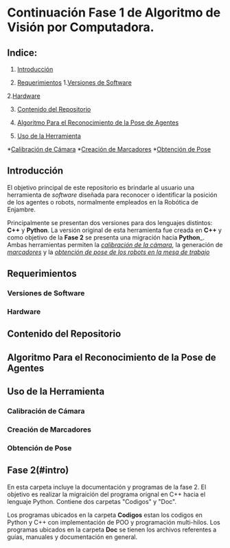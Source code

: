 # Continuación Fase 1 de Algoritmo de Visión por Computadora.

## Indice:
1. [Introducción](#Introducción)

2. [Requerimientos](#Requerimientos)
  1.[Versiones de Software](#versiones-soft)
  
  2.[Hardware](#versiones-hard)

3. [Contenido del Repositorio](#RepoContent)

4. [Algoritmo Para el Reconocimiento de la Pose de Agentes](#algoritmo-pose-python)

5. [Uso de la Herramienta](#Herramienta)

  *[Calibración de Cámara](#calibración-de-cámara)
  *[Creación de Marcadores](#creación-de-marcadores)
  *[Obtención de Pose](#obtención-de-pose)



## Introducción
El objetivo principal de este repositorio es brindarle al usuario una herramienta de _software_ diseñada para reconocer o identificar la posición de los agentes o robots, normalmente empleados en la Robótica de Enjambre. 

Principalmente se presentan dos versiones para dos lenguajes distintos: __C++__ y __Python__.
La versión original de esta herramienta fue creada en __C++__ y como objetivo de la __Fase 2__ se presenta una migración hacia __Python___.
Ambas herramientas permiten la [_calibración de la cámara_](#calibración-de-cámara), la generación de [_marcadores_](#creación-de-marcadores) y la [_obtención de pose de los robots en la mesa de trabajo_](#obtención-de-pose)

## Requerimientos <a name="Requerimientos"></a>
  ### Versiones de Software <a name="versiones-soft"></a>
  ### Hardware <a name="versiones-hard"></a>

## Contenido del Repositorio <a name="RepoContent"></a>

## Algoritmo Para el Reconocimiento de la Pose de Agentes <a name="algoritmo-pose-python"></a> 

## Uso de la Herramienta <a name="Herramienta"></a>
### Calibración de Cámara
### Creación de Marcadores
### Obtención de Pose



## Fase 2(#intro)
En esta carpeta incluye la documentación y programas de la fase 2. 
El objetivo es realizar la migraición del programa orignal en C++ hacia el lenguaje Python.
Contiene dos carpetas "Codigos" y "Doc".

Los programas ubicados en la carpeta __Codigos__ estan los codigos en Python y C++ con implementación de POO y programación multi-hilos.
Los programas ubicados en la carpeta __Doc__ se tienen los archivos referentes a guías, manuales y documentación en general.

